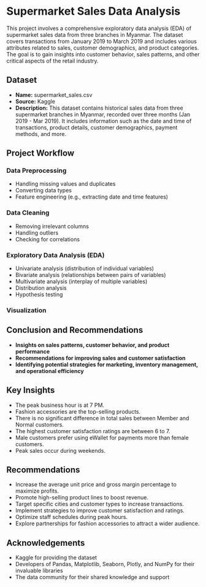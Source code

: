 # Supermarket Sales Data Analysis

This project involves a comprehensive exploratory data analysis (EDA) of supermarket sales data from three branches in Myanmar. The dataset covers transactions from January 2019 to March 2019 and includes various attributes related to sales, customer demographics, and product categories. The goal is to gain insights into customer behavior, sales patterns, and other critical aspects of the retail industry.

## Dataset

- **Name:** supermarket_sales.csv
- **Source:** Kaggle
- **Description:** This dataset contains historical sales data from three supermarket branches in Myanmar, recorded over three months (Jan 2019 - Mar 2019). It includes information such as the date and time of transactions, product details, customer demographics, payment methods, and more.

## Project Workflow

### Data Preprocessing
- Handling missing values and duplicates
- Converting data types
- Feature engineering (e.g., extracting date and time features)

### Data Cleaning
- Removing irrelevant columns
- Handling outliers
- Checking for correlations

### Exploratory Data Analysis (EDA)
- Univariate analysis (distribution of individual variables)
- Bivariate analysis (relationships between pairs of variables)
- Multivariate analysis (interplay of multiple variables)
- Distribution analysis
- Hypothesis testing

### Visualization

## Conclusion and Recommendations

- **Insights on sales patterns, customer behavior, and product performance**
- **Recommendations for improving sales and customer satisfaction**
- **Identifying potential strategies for marketing, inventory management, and operational efficiency**

## Key Insights

- The peak business hour is at 7 PM.
- Fashion accessories are the top-selling products.
- There is no significant difference in total sales between Member and Normal customers.
- The highest customer satisfaction ratings are between 6 to 7.
- Male customers prefer using eWallet for payments more than female customers.
- Peak sales occur during weekends.

## Recommendations

- Increase the average unit price and gross margin percentage to maximize profits.
- Promote high-selling product lines to boost revenue.
- Target specific cities and customer types to increase transactions.
- Implement strategies to improve customer satisfaction and ratings.
- Optimize staff schedules during peak hours.
- Explore partnerships for fashion accessories to attract a wider audience.

## Acknowledgements

- Kaggle for providing the dataset
- Developers of Pandas, Matplotlib, Seaborn, Plotly, and NumPy for their invaluable libraries
- The data community for their shared knowledge and support
